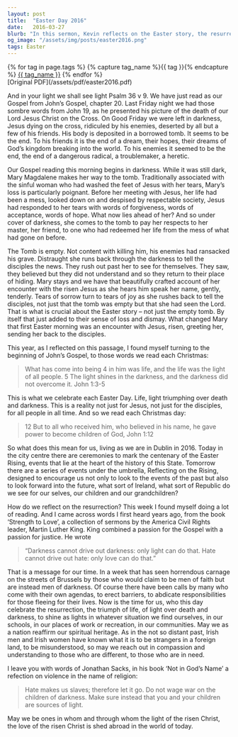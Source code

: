 ```yaml
---
layout: post
title:  "Easter Day 2016"
date:   2016-03-27
blurb: "In this sermon, Kevin reflects on the Easter story, the resurrection of Jesus Christ, and its significance in the world today. He emphasizes the triumph of life and light over death and darkness, drawing parallels with current events such as the centenary of the Easter Rising and the attacks in Brussels. He encourages listeners to shine as lights in their communities and to reach out in compassion and understanding."
og_image: "/assets/img/posts/easter2016.png"
tags: Easter
---    
```

<div class="tag-pills">
  {% for tag in page.tags %}
    {% capture tag_name %}{{ tag }}{% endcapture %}
    <a href="{{ site.baseurl }}/tag/{{ tag_name }}" class="tag-pill">{{ tag_name }}</a>
  {% endfor %}
</div>
[Original PDF](/assets/pdf/easter2016.pdf)

And in your light we shall see light Psalm 36 v 9. We have just read as our Gospel from John’s Gospel, chapter 20. Last Friday night we had those sombre words from John 19, as he presented his picture of the death of our Lord Jesus Christ on the Cross. On Good Friday we were left in darkness, Jesus dying on the cross, ridiculed by his enemies, deserted by all but a few of his friends. His body is deposited in a borrowed tomb. It seems to be the end. To his friends it is the end of a dream, their hopes, their dreams of God’s kingdom breaking into the world. To his enemies it seemed to be the end, the end of a dangerous radical, a troublemaker, a heretic.

Our Gospel reading this morning begins in darkness. While it was still dark, Mary Magdalene makes her way to the tomb. Traditionally associated with the sinful woman who had washed the feet of Jesus with her tears, Mary’s loss is particularly poignant. Before her meeting with Jesus, her life had been a mess, looked down on and despised by respectable society, Jesus had responded to her tears with words of forgiveness, words of acceptance, words of hope. What now lies ahead of her? And so under cover of darkness, she comes to the tomb to pay her respects to her master, her friend, to one who had redeemed her life from the mess of what had gone on before.

The Tomb is empty. Not content with killing him, his enemies had ransacked his grave. Distraught she runs back through the darkness to tell the disciples the news. They rush out past her to see for themselves. They saw, they believed but they did not understand and so they return to their place of hiding. Mary stays and we have that beautifully crafted account of her encounter with the risen Jesus as she hears him speak her name, gently, tenderly. Tears of sorrow turn to tears of joy as she rushes back to tell the disciples, not just that the tomb was empty but that she had seen the Lord. That is what is crucial about the Easter story – not just the empty tomb. By itself that just added to their sense of loss and dismay. What changed Mary that first Easter morning was an encounter with Jesus, risen, greeting her, sending her back to the disciples.

This year, as I reflected on this passage, I found myself turning to the beginning of John’s Gospel, to those words we read each Christmas:

> What has come into being 4 in him was life, and the life was the light of all people. 5 The light shines in the darkness, and the darkness did not overcome it. John 1:3-5

This is what we celebrate each Easter Day. Life, light triumphing over death and darkness. This is a reality not just for Jesus, not just for the disciples, for all people in all time. And so we read each Christmas day:

> 12 But to all who received him, who believed in his name, he gave power to become children of God, John 1:12

So what does this mean for us, living as we are in Dublin in 2016. Today in the city centre there are ceremonies to mark the centenary of the Easter Rising, events that lie at the heart of the history of this State. Tomorrow there are a series of events under the umbrella, Reflecting on the Rising, designed to encourage us not only to look to the events of the past but also to look forward into the future, what sort of Ireland, what sort of Republic do we see for our selves, our children and our grandchildren?

How do we reflect on the resurrection? This week I found myself doing a lot of reading. And I came across words I first heard years ago, from the book ‘Strength to Love’, a collection of sermons by the America Civil Rights leader, Martin Luther King. King combined a passion for the Gospel with a passion for justice. He wrote

> “Darkness cannot drive out darkness: only light can do that. Hate cannot drive out hate: only love can do that.”

That is a message for our time. In a week that has seen horrendous carnage on the streets of Brussels by those who would claim to be men of faith but are instead men of darkness. Of course there have been calls by many who come with their own agendas, to erect barriers, to abdicate responsibilities for those fleeing for their lives. Now is the time for us, who this day celebrate the resurrection, the triumph of life, of light over death and darkness, to shine as lights in whatever situation we find ourselves, in our schools, in our places of work or recreation, in our communities. May we as a nation reaffirm our spiritual heritage. As in the not so distant past, Irish men and Irish women have known what it is to be strangers in a foreign land, to be misunderstood, so may we reach out in compassion and understanding to those who are different, to those who are in need.

I leave you with words of Jonathan Sacks, in his book ‘Not in God’s Name’ a refection on violence in the name of religion:

> Hate makes us slaves; therefore let it go. Do not wage war on the children of darkness. Make sure instead that you and your children are sources of light.

May we be ones in whom and through whom the light of the risen Christ, the love of the risen Christ is shed abroad in the world of today.
